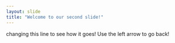```yaml
---
layout: slide
title: "Welcome to our second slide!"
---
```

changing this line to see how it goes!
Use the left arrow to go back!
